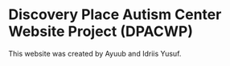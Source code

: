 # Discovery Place Autism Center Website Project (DPACWP)
This website was created by Ayuub  and Idriis Yusuf.
